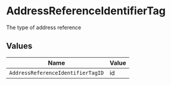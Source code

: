 # AddressReferenceIdentifierTag

The type of address reference


## Values

| Name                              | Value                             |
| --------------------------------- | --------------------------------- |
| `AddressReferenceIdentifierTagID` | id                                |